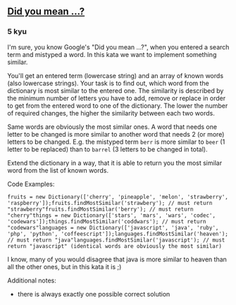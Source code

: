 <h2><a href=https://www.codewars.com/kata/5259510fc76e59579e0009d4/train/javascript target="_blank">Did you mean ...?</a></h2><h3>5 kyu</h3><p>I'm sure, you know Google's "Did you mean ...?", when you entered a search term and mistyped a word. In this kata we want to implement something similar.</p><p>You'll get an entered term (lowercase string) and an array of known words (also lowercase strings). Your task is to find out, which word from the dictionary is most similar to the entered one. The similarity is described by the minimum number of letters you have to add, remove or replace in order to get from the entered word to one of the dictionary. The lower the number of required changes, the higher the similarity between each two words.</p><p>Same words are obviously the most similar ones. A word that needs one letter to be changed is more similar to another word that needs 2 (or more) letters to be changed. E.g. the mistyped term <code>berr</code> is more similar to <code>beer</code> (1 letter to be replaced) than to <code>barrel</code> (3 letters to be changed in total).</p><p>Extend the dictionary in a way, that it is able to return you the most similar word from the list of known words.</p><p>Code Examples:</p><pre style="display: none;"><code class="language-python"><span class="cm-variable">fruits</span> <span class="cm-operator">=</span> <span class="cm-variable">Dictionary</span>([<span class="cm-string">'cherry'</span>, <span class="cm-string">'pineapple'</span>, <span class="cm-string">'melon'</span>, <span class="cm-string">'strawberry'</span>, <span class="cm-string">'raspberry'</span>])<span class="cm-variable">fruits</span>.<span class="cm-property">find_most_similar</span>(<span class="cm-string">'strawbery'</span>) <span class="cm-comment"># must return "strawberry"</span><span class="cm-variable">fruits</span>.<span class="cm-property">find_most_similar</span>(<span class="cm-string">'berry'</span>) <span class="cm-comment"># must return "cherry"</span><span class="cm-variable">things</span> <span class="cm-operator">=</span> <span class="cm-variable">Dictionary</span>([<span class="cm-string">'stars'</span>, <span class="cm-string">'mars'</span>, <span class="cm-string">'wars'</span>, <span class="cm-string">'codec'</span>, <span class="cm-string">'codewars'</span>])<span class="cm-variable">things</span>.<span class="cm-property">find_most_similar</span>(<span class="cm-string">'coddwars'</span>) <span class="cm-comment"># must return "codewars"</span><span class="cm-variable">languages</span> <span class="cm-operator">=</span> <span class="cm-variable">Dictionary</span>([<span class="cm-string">'javascript'</span>, <span class="cm-string">'java'</span>, <span class="cm-string">'ruby'</span>, <span class="cm-string">'php'</span>, <span class="cm-string">'python'</span>, <span class="cm-string">'coffeescript'</span>])<span class="cm-variable">languages</span>.<span class="cm-property">find_most_similar</span>(<span class="cm-string">'heaven'</span>) <span class="cm-comment"># must return "java"</span><span class="cm-variable">languages</span>.<span class="cm-property">find_most_similar</span>(<span class="cm-string">'javascript'</span>) <span class="cm-comment"># must return "javascript" (identical words are obviously the most similar)</span></code></pre><pre><code class="language-javascript"><span class="cm-variable">fruits</span> <span class="cm-operator">=</span> <span class="cm-keyword">new</span> <span class="cm-variable">Dictionary</span>([<span class="cm-string">'cherry'</span>, <span class="cm-string">'pineapple'</span>, <span class="cm-string">'melon'</span>, <span class="cm-string">'strawberry'</span>, <span class="cm-string">'raspberry'</span>]);<span class="cm-variable">fruits</span>.<span class="cm-property">findMostSimilar</span>(<span class="cm-string">'strawbery'</span>); <span class="cm-comment">// must return "strawberry"</span><span class="cm-variable">fruits</span>.<span class="cm-property">findMostSimilar</span>(<span class="cm-string">'berry'</span>); <span class="cm-comment">// must return "cherry"</span><span class="cm-variable">things</span> <span class="cm-operator">=</span> <span class="cm-keyword">new</span> <span class="cm-variable">Dictionary</span>([<span class="cm-string">'stars'</span>, <span class="cm-string">'mars'</span>, <span class="cm-string">'wars'</span>, <span class="cm-string">'codec'</span>, <span class="cm-string">'codewars'</span>]);<span class="cm-variable">things</span>.<span class="cm-property">findMostSimilar</span>(<span class="cm-string">'coddwars'</span>); <span class="cm-comment">// must return "codewars"</span><span class="cm-variable">languages</span> <span class="cm-operator">=</span> <span class="cm-keyword">new</span> <span class="cm-variable">Dictionary</span>([<span class="cm-string">'javascript'</span>, <span class="cm-string">'java'</span>, <span class="cm-string">'ruby'</span>, <span class="cm-string">'php'</span>, <span class="cm-string">'python'</span>, <span class="cm-string">'coffeescript'</span>]);<span class="cm-variable">languages</span>.<span class="cm-property">findMostSimilar</span>(<span class="cm-string">'heaven'</span>); <span class="cm-comment">// must return "java"</span><span class="cm-variable">languages</span>.<span class="cm-property">findMostSimilar</span>(<span class="cm-string">'javascript'</span>); <span class="cm-comment">// must return "javascript" (identical words are obviously the most similar)</span></code></pre><pre style="display: none;"><code class="language-java"><span class="cm-variable">Dictionary</span> <span class="cm-variable">fruits</span> <span class="cm-operator">=</span> <span class="cm-keyword">new</span> <span class="cm-variable">Dictionary</span>(<span class="cm-keyword">new</span> <span class="cm-type">String</span>[]{<span class="cm-string">"cherry"</span>, <span class="cm-string">"pineapple"</span>, <span class="cm-string">"melon"</span>, <span class="cm-string">"strawberry"</span>, <span class="cm-string">"raspberry"</span>});<span class="cm-variable">fruits</span>.<span class="cm-variable">findMostSimilar</span>(<span class="cm-string">"strawbery"</span>); <span class="cm-comment">// must return "strawberry"</span><span class="cm-variable">fruits</span>.<span class="cm-variable">findMostSimilar</span>(<span class="cm-string">"berry"</span>); <span class="cm-comment">// must return "cherry"</span><span class="cm-variable">Dictionary</span> <span class="cm-variable">things</span> <span class="cm-operator">=</span> <span class="cm-keyword">new</span> <span class="cm-variable">Dictionary</span>(<span class="cm-keyword">new</span> <span class="cm-type">String</span>[]{<span class="cm-string">"stars"</span>, <span class="cm-string">"mars"</span>, <span class="cm-string">"wars"</span>, <span class="cm-string">"codec"</span>, <span class="cm-string">"codewars"</span>});<span class="cm-variable">things</span>.<span class="cm-variable">findMostSimilar</span>(<span class="cm-string">"coddwars"</span>); <span class="cm-comment">// must return "codewars"</span><span class="cm-variable">Dictionary</span> <span class="cm-variable">languages</span> <span class="cm-operator">=</span> <span class="cm-keyword">new</span> <span class="cm-variable">Dictionary</span>(<span class="cm-keyword">new</span> <span class="cm-type">String</span>[]{<span class="cm-string">"javascript"</span>, <span class="cm-string">"java"</span>, <span class="cm-string">"ruby"</span>, <span class="cm-string">"php"</span>, <span class="cm-string">"python"</span>, <span class="cm-string">"coffeescript"</span>});<span class="cm-variable">languages</span>.<span class="cm-variable">findMostSimilar</span>(<span class="cm-string">"heaven"</span>); <span class="cm-comment">// must return "java"</span><span class="cm-variable">languages</span>.<span class="cm-variable">findMostSimilar</span>(<span class="cm-string">"javascript"</span>); <span class="cm-comment">// must return "javascript" (identical words are obviously the most similar)</span></code></pre><pre style="display: none;"><code class="language-csharp"><span class="cm-keyword">var</span> <span class="cm-def">fruits</span> <span class="cm-operator">=</span> <span class="cm-keyword">new</span> <span class="cm-variable">Kata</span>(<span class="cm-keyword">new</span> <span class="cm-variable">List</span><span class="cm-operator">&lt;</span><span class="cm-type">string</span><span class="cm-operator">&gt;</span> { <span class="cm-string">"cherry"</span>, <span class="cm-string">"pineapple"</span>, <span class="cm-string">"melon"</span>, <span class="cm-string">"strawberry"</span>, <span class="cm-string">"raspberry"</span> });<span class="cm-variable">fruits</span>.<span class="cm-variable">FindMostSimilar</span>(<span class="cm-string">"strawbery"</span>); <span class="cm-comment">// must return "strawberry"</span><span class="cm-variable">fruits</span>.<span class="cm-variable">FindMostSimilar</span>(<span class="cm-string">"berry"</span>); <span class="cm-comment">// must return "cherry"</span><span class="cm-variable">things</span> <span class="cm-operator">=</span> <span class="cm-keyword">new</span> <span class="cm-variable">Dictionary</span>(<span class="cm-keyword">new</span> <span class="cm-variable">List</span><span class="cm-operator">&lt;</span><span class="cm-type">string</span><span class="cm-operator">&gt;</span> { <span class="cm-string">"stars"</span>, <span class="cm-string">"mars"</span>, <span class="cm-string">"wars"</span>, <span class="cm-string">"codec"</span>, <span class="cm-string">"codewars"</span> });<span class="cm-variable">things</span>.<span class="cm-variable">FindMostSimilar</span>(<span class="cm-string">"coddwars"</span>); <span class="cm-comment">// must return "codewars"</span><span class="cm-variable">languages</span> <span class="cm-operator">=</span> <span class="cm-keyword">new</span> <span class="cm-variable">Dictionary</span>(<span class="cm-keyword">new</span> <span class="cm-variable">List</span><span class="cm-operator">&lt;</span><span class="cm-type">string</span><span class="cm-operator">&gt;</span> { <span class="cm-string">"javascript"</span>, <span class="cm-string">"java"</span>, <span class="cm-string">"ruby"</span>, <span class="cm-string">"php"</span>, <span class="cm-string">"python"</span>, <span class="cm-string">"coffeescript"</span> });<span class="cm-variable">languages</span>.<span class="cm-variable">FindMostSimilar</span>(<span class="cm-string">"heaven"</span>); <span class="cm-comment">// must return "java"</span><span class="cm-variable">languages</span>.<span class="cm-variable">FindMostSimilar</span>(<span class="cm-string">"javascript"</span>); <span class="cm-comment">// must return "javascript" (identical words are obviously the most similar)</span></code></pre><pre style="display: none;"><code class="language-haskell"><span class="cm-variable">fruits</span> <span class="cm-keyword">=</span> <span class="cm-variable">findMostSimilar</span> [<span class="cm-string">"cherry"</span>, <span class="cm-string">"pineapple"</span>, <span class="cm-string">"melon"</span>, <span class="cm-string">"strawberry"</span>, <span class="cm-string">"raspberry"</span>]<span class="cm-variable">fruits</span> <span class="cm-string">"strawbery"</span> <span class="cm-comment">-- must return "strawberry"</span><span class="cm-variable">fruits</span> <span class="cm-string">"berry"</span> <span class="cm-comment">-- must return "cherry"</span><span class="cm-variable">things</span> <span class="cm-keyword">=</span> <span class="cm-variable">findMostSimilar</span> [<span class="cm-string">"stars"</span>, <span class="cm-string">"mars"</span>, <span class="cm-string">"wars"</span>, <span class="cm-string">"codec"</span>, <span class="cm-string">"codewars"</span>]<span class="cm-variable">things</span> <span class="cm-string">"coddwars"</span> <span class="cm-comment">-- must return "codewars"</span><span class="cm-variable">languages</span> <span class="cm-keyword">=</span> <span class="cm-variable">findMostSimilar</span> [<span class="cm-string">"coffeescript"</span>, <span class="cm-string">"haskell"</span>, <span class="cm-string">"java"</span>, <span class="cm-string">"javascript"</span>, <span class="cm-string">"php"</span>, <span class="cm-string">"python"</span>, <span class="cm-string">"ruby"</span>]<span class="cm-variable">languages</span> <span class="cm-string">"heaven"</span> <span class="cm-comment">-- must return "java"</span><span class="cm-variable">languages</span> <span class="cm-string">"javascript"</span> <span class="cm-comment">-- must return "javascript" (identical words are obviously the most similar)</span></code></pre><p>I know, many of you would disagree that java is more similar to heaven than all the other ones, but in this kata it is ;)</p><p>Additional notes:</p><ul><li>there is always exactly one possible correct solution</li></ul>